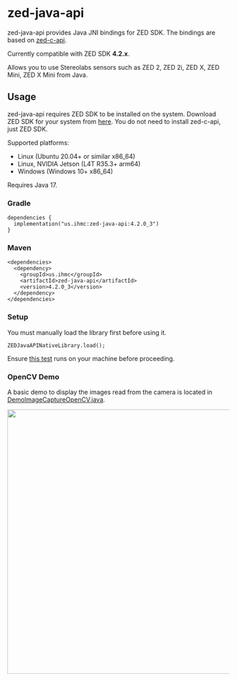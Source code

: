 # zed-java-api
zed-java-api provides Java JNI bindings for ZED SDK. The bindings are based on [zed-c-api](https://github.com/stereolabs/zed-c-api).

Currently compatible with ZED SDK **4.2.x**.

Allows you to use Stereolabs sensors such as ZED 2, ZED 2i, ZED X, ZED Mini, ZED X Mini from Java.
## Usage
zed-java-api requires ZED SDK to be installed on the system. Download ZED SDK for your system from [here](https://www.stereolabs.com/developers/release). You do not need to install zed-c-api, just ZED SDK.

Supported platforms:
- Linux (Ubuntu 20.04+ or similar x86_64)
- Linux, NVIDIA Jetson (L4T R35.3+ arm64)
- Windows (Windows 10+ x86_64)

Requires Java 17.
### Gradle
```
dependencies {
  implementation("us.ihmc:zed-java-api:4.2.0_3")
}
```
### Maven
```
<dependencies>
  <dependency>
    <groupId>us.ihmc</groupId>
    <artifactId>zed-java-api</artifactId>
    <version>4.2.0_3</version>
  </dependency>
</dependencies>
```
### Setup
You must manually load the library first before using it.
```
ZEDJavaAPINativeLibrary.load();
```
Ensure [this test](https://github.com/ihmcrobotics/zed-java-api/blob/main/src/test/java/us/ihmc/zed/test/TestNativeLibraryLoads.java) runs on your machine before proceeding.

### OpenCV Demo
A basic demo to display the images read from the camera is located in [DemoImageCaptureOpenCV.java](https://github.com/ihmcrobotics/zed-java-api/blob/main/src/test/java/us/ihmc/zed/test/DemoImageCaptureOpenCV.java).
<p align="center">
  <img src="https://github.com/ihmcrobotics/zed-java-api/assets/30220598/a040c614-f7ed-4475-bd86-5b1feee497f0" width="600px">
</p>
